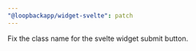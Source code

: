 ```yaml
---
"@loopbackapp/widget-svelte": patch
---
```


Fix the class name for the svelte widget submit button.
